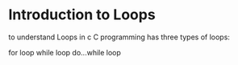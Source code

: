 # Introduction to Loops
to understand Loops in c
C programming has three types of loops:

for loop
while loop
do...while loop
